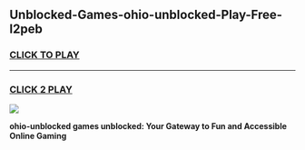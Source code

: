 
## Unblocked-Games-ohio-unblocked-Play-Free-l2peb
<h3>
<a href="https://premium76.site?title=ohio-unblocked&ref=23A">CLICK TO PLAY</a></h3>
<hr>

<h3>
<a href="https://premium76.site?title=ohio-unblocked&ref=23A">CLICK 2 PLAY</a>
  
</h3>

<a href="https://premium76.site?title=ohio-unblocked&ref=23A"><img src="https://clearcache.store/games.png"></a>


**ohio-unblocked games unblocked: Your Gateway to Fun and Accessible Online Gaming**

